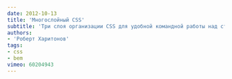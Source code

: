 ```yaml
---
date: 2012-10-13
title: 'Многослойный CSS'
subtitle: 'Три слоя организации CSS для удобной командной работы над стилями. Рассказ об авторской методике и её сравнение с существующими: от OOCSS и SMACSS до БЭМа'
authors:
- 'Роберт Харитонов'
tags:
- css
- bem
vimeo: 60204943
---
```

